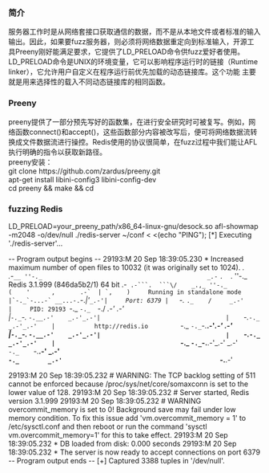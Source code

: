 <h3>简介</h3> 
服务器工作时是从网络套接口获取通信的数据，而不是从本地文件或者标准的输入输出。因此，如果要fuzz服务器，则必须将网络数据重定向到标准输入，开源工具Preeny刚好能满足要求，它提供了LD_PRELOAD命令供fuzz爱好者使用。
LD_PRELOAD命令是UNIX的环境变量，它可以影响程序运行时的链接（Runtime linker），它允许用户自定义在程序运行前优先加载的动态链接库。这个功能
主要就是用来选择性的载入不同动态链接库的相同函数。

<h3>Preeny</h3> 
preeny提供了一部分预先写好的函数集，在进行安全研究时可被复写。例如，网络函数connect()和accept()，这些函数部分内容被改写后，便可将网络数据流转换成文件数据流进行操控。Redis使用的协议很简单，在fuzz过程中我们能让AFL执行明确的指令以获取新路径。
<br> preeny安装：
<br>git clone https://github.com/zardus/preeny.git
<br>apt-get install libini-config3 libini-config-dev
<br>cd preeny && make && cd

<h3>fuzzing Redis</h3>
LD_PRELOAD=your_preeny_path/x86_64-linux-gnu/desock.so afl-showmap -m2048 -o/dev/null ./redis-server ~/conf < <(echo "PING");
[*] Executing './redis-server'...

-- Program output begins --
29193:M 20 Sep 18:39:05.230 * Increased maximum number of open files to 10032 (it was originally set to 1024).
             _._                                                  
        _.-``__ ''-._                                             
    _.-``    `.  `_.  ''-._           Redis 3.1.999 (846da5b2/1) 64 bit
.-`` .-```.  ```\/    _.,_ ''-._                                   
(    '      ,       .-`  | `,    )     Running in standalone mode
|`-._`-...-` __...-.``-._|'` _.-'|     Port: 6379
|    `-._   `._    /     _.-'    |     PID: 29193
`-._    `-._  `-./  _.-'    _.-'                                   
|`-._`-._    `-.__.-'    _.-'_.-'|                                  
|    `-._`-._        _.-'_.-'    |           http://redis.io        
`-._    `-._`-.__.-'_.-'    _.-'                                   
|`-._`-._    `-.__.-'    _.-'_.-'|                                  
|    `-._`-._        _.-'_.-'    |                                  
`-._    `-._`-.__.-'_.-'    _.-'                                   
    `-._    `-.__.-'    _.-'                                       
        `-._        _.-'                                           
            `-.__.-'                                               

29193:M 20 Sep 18:39:05.232 # WARNING: The TCP backlog setting of 511 cannot be enforced because /proc/sys/net/core/somaxconn is set to the lower value of 128.
29193:M 20 Sep 18:39:05.232 # Server started, Redis version 3.1.999
29193:M 20 Sep 18:39:05.232 # WARNING overcommit_memory is set to 0! Background save may fail under low memory condition. To fix this issue add 'vm.overcommit_memory = 1' to /etc/sysctl.conf and then reboot or run the command 'sysctl vm.overcommit_memory=1' for this to take effect.
29193:M 20 Sep 18:39:05.232 * DB loaded from disk: 0.000 seconds
29193:M 20 Sep 18:39:05.232 * The server is now ready to accept connections on port 6379
-- Program output ends --
[+] Captured 3388 tuples in '/dev/null'.
#
